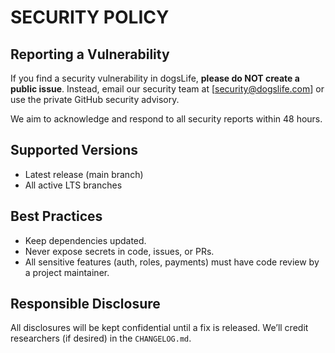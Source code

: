 # SECURITY POLICY

## Reporting a Vulnerability

If you find a security vulnerability in dogsLife, **please do NOT create a public issue**. Instead, email our security team at [security@dogslife.com] or use the private GitHub security advisory.

We aim to acknowledge and respond to all security reports within 48 hours.

## Supported Versions

- Latest release (main branch)
- All active LTS branches

## Best Practices

- Keep dependencies updated.
- Never expose secrets in code, issues, or PRs.
- All sensitive features (auth, roles, payments) must have code review by a project maintainer.

## Responsible Disclosure

All disclosures will be kept confidential until a fix is released. We’ll credit researchers (if desired) in the `CHANGELOG.md`.
